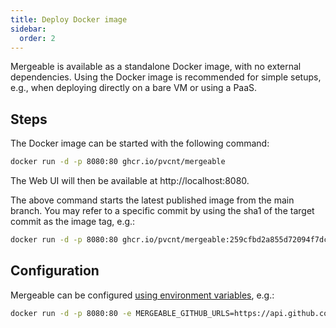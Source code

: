 ```yaml
---
title: Deploy Docker image
sidebar:
  order: 2
---
```


Mergeable is available as a standalone Docker image, with no external dependencies.
Using the Docker image is recommended for simple setups, e.g., when deploying directly on a bare VM or using a PaaS.

## Steps

The Docker image can be started with the following command:

```bash
docker run -d -p 8080:80 ghcr.io/pvcnt/mergeable
```

The Web UI will then be available at http://localhost:8080.

The above command starts the latest published image from the main branch.
You may refer to a specific commit by using the sha1 of the target commit as the image tag, e.g.:

```bash
docker run -d -p 8080:80 ghcr.io/pvcnt/mergeable:259cfbd2a855d72094f7dcecd8d08cc427d3e1c9
```

## Configuration

Mergeable can be configured [using environment variables](../environment-variables/), e.g.:

```bash
docker run -d -p 8080:80 -e MERGEABLE_GITHUB_URLS=https://api.github.com ghcr.io/pvcnt/mergeable
```